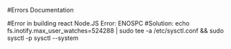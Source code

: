 #Errors Documentation

#Error in building react 
Node.JS Error: ENOSPC
#Solution:
echo fs.inotify.max_user_watches=524288 | sudo tee -a /etc/sysctl.conf && sudo sysctl -p
sysctl --system
